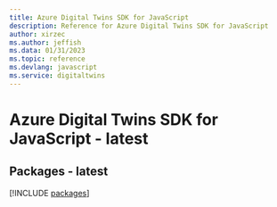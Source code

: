 ```yaml
---
title: Azure Digital Twins SDK for JavaScript
description: Reference for Azure Digital Twins SDK for JavaScript
author: xirzec
ms.author: jeffish
ms.data: 01/31/2023
ms.topic: reference
ms.devlang: javascript
ms.service: digitaltwins
---
```

# Azure Digital Twins SDK for JavaScript - latest
## Packages - latest
[!INCLUDE [packages](digital-twins-index.md)]